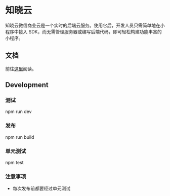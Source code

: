 # 知晓云

知晓云微信商业云是一个实时的后端云服务。使用它后，开发人员只需简单地在小程序中接入 SDK，而无需管理服务器或编写后端代码，即可轻松构建功能丰富的小程序。

## 文档
前往[这里](https://ifanr.gitbooks.io/baas-js-sdk/content/)阅读。

## Development

### 测试

npm run dev

### 发布

npm run build

### 单元测试

npm test

### 注意事项

- 每次发布前都要经过单元测试
